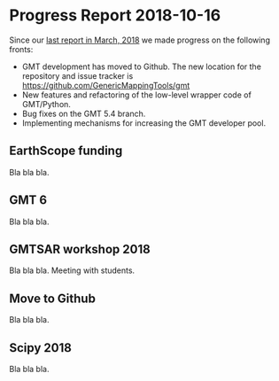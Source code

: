 # Progress Report 2018-10-16

Since our [last report in March, 2018](2018-03.md) we made progress on the following
fronts:

* GMT development has moved to Github. The new location for the repository and issue
  tracker is https://github.com/GenericMappingTools/gmt
* New features and refactoring of the low-level wrapper code of GMT/Python.
* Bug fixes on the GMT 5.4 branch.
* Implementing mechanisms for increasing the GMT developer pool.

## EarthScope funding

Bla bla bla.


## GMT 6

Bla bla bla.


## GMTSAR workshop 2018


Bla bla bla. Meeting with students.


## Move to Github

Bla bla bla.


## Scipy 2018

Bla bla bla.
